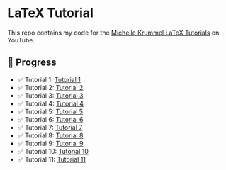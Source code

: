 # LaTeX Tutorial

This repo contains my code for the [Michelle Krummel LaTeX Tutorials]([url](https://youtube.com/playlist?list=PL1D4EAB31D3EBC449&si=ARmvNXtdSu693a3h)) on YouTube.

## 📅 Progress

- ✅ Tutorial 1: [Tutorial 1](Tutorial%201/tutorial_01.tex)
- ✅ Tutorial 2: [Tutorial 2](Tutorial%202/tutorial_02.tex)
- ✅ Tutorial 3: [Tutorial 3](Tutorial%203/tutorial_03.tex)
- ✅ Tutorial 4: [Tutorial 4](Tutorial%204/tutorial_04.tex)
- ✅ Tutorial 5: [Tutorial 5](Tutorial%205/tutorial_05.tex)
- ✅ Tutorial 6: [Tutorial 6](Tutorial%206/tutorial_06.tex)
- ✅ Tutorial 7: [Tutorial 7](Tutorial%207/tutorial_07.tex)
- ✅ Tutorial 8: [Tutorial 8](Tutorial%208/tutorial_08.tex)
- ✅ Tutorial 9: [Tutorial 9](Tutorial%209/tutorial_09.tex)
- ✅ Tutorial 10: [Tutorial 10](Tutorial%2010/tutorial_10.tex)
- ✅ Tutorial 11: [Tutorial 11](Tutorial%2011/tutorial_11.tex)
